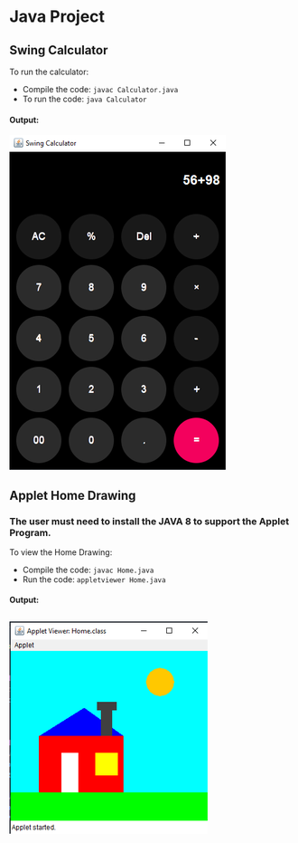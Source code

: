 # Java Project

## Swing Calculator
To run the calculator:
- Compile the code: `javac Calculator.java`
- To run the code: `java Calculator`

#### Output:
![Image of Swing Calculator](https://github.com/S488U/java_mini_project/blob/main/Images/calculator.png?raw=true)

## Applet Home Drawing
### The user must need to install the JAVA 8 to support the Applet Program. 
To view the Home Drawing:
- Compile the code: `javac Home.java`
- Run the code: `appletviewer Home.java`

#### Output:
![Image of Applet Home Drawing](https://github.com/S488U/java_mini_project/blob/main/Images/home.png?raw=true)
-----


